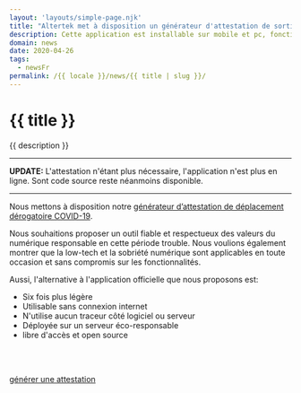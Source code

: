 ```yaml
---
layout: 'layouts/simple-page.njk'
title: "Altertek met à disposition un générateur d'attestation de sortie alternatif"
description: Cette application est installable sur mobile et pc, fonctionne hors-ligne et ne stocke aucune donnée.
domain: news
date: 2020-04-26
tags:
  - newsFr
permalink: /{{ locale }}/news/{{ title | slug }}/
---
```


<h1 class="section-title">{{ title }}</h1>

<p class="lead-text">{{ description }}</p>

<hr/>

**UPDATE:** L'attestation n'étant plus nécessaire, l'application n'est plus en ligne. Sont code source reste néanmoins disponible.

<hr/>

Nous mettons à disposition notre [générateur d’attestation de déplacement dérogatoire COVID-19](https://github.com/altertek/attestation-covid19).

Nous souhaitions proposer un outil fiable et respectueux des valeurs du numérique responsable en cette période trouble.
Nous voulions également montrer que la low-tech et la sobriété numérique sont applicables en toute occasion et sans compromis sur les fonctionnalités.

Aussi, l'alternative à l'application officielle que nous proposons est:
- Six fois plus légère
- Utilisable sans connexion internet
- N'utilise aucun traceur côté logiciel ou serveur
- Déployée sur un serveur éco-responsable
- libre d'accès et open source

<br/><br/>

<p class="text-center"><a class="btn btn-lg btn-altertek text-center" href="https://github.com/altertek/attestation-covid19" role="button" rel="noopener noreferrer" target="_blank">générer une attestation</a></p>
